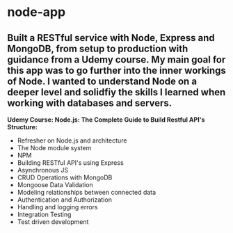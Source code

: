 # node-app
## Built a RESTful service with Node, Express and MongoDB, from setup to production with guidance from a Udemy course. My main goal for this app was to go further into the inner workings of Node. I wanted to understand Node on a deeper level and solidfiy the skills I learned when working with databases and servers. 

**Udemy Course: Node.js: The Complete Guide to Build Restful API's**
**Structure:** 
- Refresher on Node.js and architecture
- The Node module system
- NPM
- Building RESTful API's using Express
- Asynchronous JS
- CRUD Operations with MongoDB
- Mongoose Data Validation
- Modeling relationships between connected data
- Authentication and Authorization
- Handling and logging errors
- Integration Testing
- Test driven development
